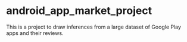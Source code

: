# android_app_market_project
This is a project to draw inferences from a large dataset of Google Play apps and their reviews.
